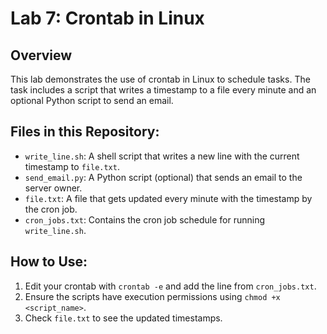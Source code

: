 # Lab 7: Crontab in Linux

## Overview
This lab demonstrates the use of crontab in Linux to schedule tasks. The task includes a script that writes a timestamp to a file every minute and an optional Python script to send an email.

## Files in this Repository:
- `write_line.sh`: A shell script that writes a new line with the current timestamp to `file.txt`.
- `send_email.py`: A Python script (optional) that sends an email to the server owner.
- `file.txt`: A file that gets updated every minute with the timestamp by the cron job.
- `cron_jobs.txt`: Contains the cron job schedule for running `write_line.sh`.

## How to Use:
1. Edit your crontab with `crontab -e` and add the line from `cron_jobs.txt`.
2. Ensure the scripts have execution permissions using `chmod +x <script_name>`.
3. Check `file.txt` to see the updated timestamps.
